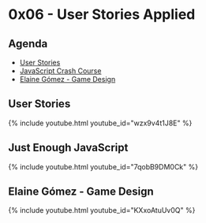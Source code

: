 # 0x06 - User Stories Applied

<!--
Icebreaker: Git Game? Coding Challenge?

Outcomes:

In groups, gradually increase difficulty level.
Either build onto existing features from the last class, or they can build a new
feature but it has to be just as complex or more than their first feature.


[slides](./slides.html)
-->


## Agenda

* [User Stories](#user-stories)
* [JavaScript Crash Course](#just-enough-javascript)
* [Elaine Gómez - Game Design](#elaine-gómez---game-design)

## User Stories

{% include youtube.html youtube_id="wzx9v4t1J8E" %}

## Just Enough JavaScript

{% include youtube.html youtube_id="7qobB9DM0Ck" %}

## Elaine Gómez - Game Design

{% include youtube.html youtube_id="KXxoAtuUv0Q" %}

